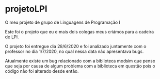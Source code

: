 # projetoLPI
O meu projeto de grupo de Linguagens de Programação I

Este foi o projeto que eu e mais dois colegas meus criámos para a cadeira de LPI.

O projeto foi entregue dia 28/6/2020 e foi analizado juntamente com o professor no dia 1/7/2020, no qual nessa data não apresentava bugs.

Atualmente existe um bug relacionado com a biblioteca modsim que penso que seja por causa de algum problema com a biblioteca em questão pois o código não foi alterado desde então.
